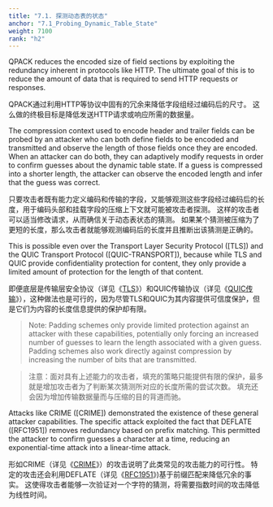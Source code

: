 ```yaml
---
title: "7.1. 探测动态表的状态"
anchor: "7.1_Probing_Dynamic_Table_State"
weight: 7100
rank: "h2"
---
```


QPACK reduces the encoded size of field sections by exploiting the redundancy inherent in protocols like HTTP. The ultimate goal of this is to reduce the amount of data that is required to send HTTP requests or responses.

QPACK通过利用HTTP等协议中固有的冗余来降低字段组经过编码后的尺寸。
这么做的终极目标是降低发送HTTP请求或响应所需的数据量。

The compression context used to encode header and trailer fields can be probed by an attacker who can both define fields to be encoded and transmitted and observe the length of those fields once they are encoded. When an attacker can do both, they can adaptively modify requests in order to confirm guesses about the dynamic table state. If a guess is compressed into a shorter length, the attacker can observe the encoded length and infer that the guess was correct.

只要攻击者既有能力定义编码和传输的字段，又能够观测这些字段经过编码后的长度，用于编码头部和挂载字段的压缩上下文就可能被攻击者探测。
这样的攻击者可以适当修改请求，从而确信关于动态表状态的猜测。
如果某个猜测被压缩为了更短的长度，那么攻击者就能够观测编码后的长度并且推断出该猜测是正确的。

This is possible even over the Transport Layer Security Protocol ([TLS]) and the QUIC Transport Protocol ([QUIC-TRANSPORT]), because while TLS and QUIC provide confidentiality protection for content, they only provide a limited amount of protection for the length of that content.

即便底层是传输层安全协议（详见《[TLS](https://www.rfc-editor.org/info/rfc8446)》）和QUIC传输协议（详见《[QUIC传输](../RFC9000_Chinese_Simplified)》），这种做法也是可行的，因为尽管TLS和QUIC为其内容提供可信度保护，但是它们为内容的长度信息提供的保护却有限。

> Note: Padding schemes only provide limited protection against an attacker with these capabilities, potentially only forcing an increased number of guesses to learn the length associated with a given guess. Padding schemes also work directly against compression by increasing the number of bits that are transmitted.

> 注意：面对具有上述能力的攻击者，填充的策略只能提供有限的保护，最多就是增加攻击者为了判断某次猜测所对应的长度所需的尝试次数。
填充还会因为增加传输数据量而与压缩的目的背道而驰。

Attacks like CRIME ([CRIME]) demonstrated the existence of these general attacker capabilities. The specific attack exploited the fact that DEFLATE ([RFC1951]) removes redundancy based on prefix matching. This permitted the attacker to confirm guesses a character at a time, reducing an exponential-time attack into a linear-time attack.

形如CRIME（详见《[CRIME](http://en.wikipedia.org/w/index.php?title=CRIME&oldid=660948120)》）的攻击说明了此类常见的攻击能力的可行性。
特定的攻击还会利用DEFLATE（详见《[RFC1951](https://www.rfc-editor.org/info/rfc1951)》)基于前缀匹配来降低冗余的事实。
这使得攻击者能够一次验证对一个字符的猜测，将需要指数时间的攻击降低为线性时间。
